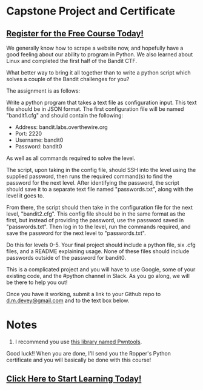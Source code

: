 # Capstone Project and Certificate
##  [Register for the Free Course Today!](https://roppers.thinkific.com/courses/computing-fundamentals)
We generally know how to scrape a website now, and hopefully have a good feeling about our ability to program in Python. We also learned about Linux and completed the first half of the Bandit CTF. 

What better way to bring it all together than to write a python script which solves a couple of the Bandit challenges for you? 

The assignment is as follows: 

Write a python program that takes a text file as configuration input. This text file should be in JSON format. The first configuration file will be named "bandit1.cfg" and should contain the following:

* Address: bandit.labs.overthewire.org
* Port: 2220
* Username: bandit0
* Password: bandit0

As well as all commands required to solve the level.

The script, upon taking in the config file, should SSH into the level using the supplied password, then runs the required command(s) to find the password for the next level. After identifying the password, the script should save it to a separate text file named "passwords.txt", along with the level it goes to.

From there, the script should then take in the configuration file for the next level, "bandit2.cfg". This config file should be in the same format as the first, but instead of providing the password, use the password saved in "passwords.txt". Then log in to the level, run the commands required, and save the password for the next level to "passwords.txt".

Do this for levels 0-5. Your final project should include a python file, six .cfg files, and a README explaining usage. None of these files should include passwords outside of the password for bandit0.  

This is a complicated project and you will have to use Google, some of your existing code, and the #python channel in Slack. As you go along, we will be there to help you out!

Once you have it working, submit a link to your Github repo to d.m.devey@gmail.com and to the text box below.

# Notes 
1. I recommend you use [this library named Pwntools](https://github.com/Gallopsled/pwntools-tutorial/blob/master/tubes.md). 


Good luck!! When you are done, I'll send you the Ropper's Python certificate and you will basically be done with this course!
##  [Click Here to Start Learning Today!](https://roppers.thinkific.com/courses/computing-fundamentals)
